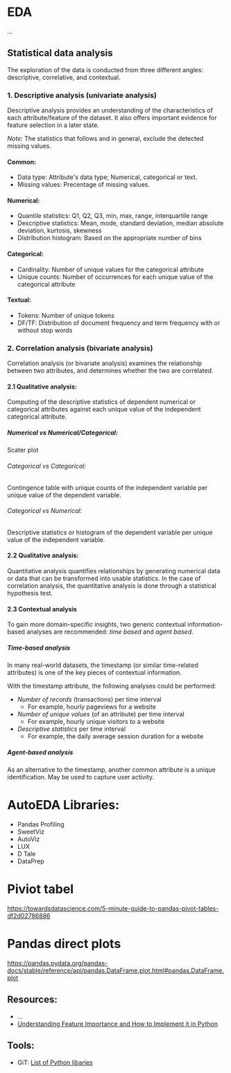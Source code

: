 # EDA
...

## Statistical data analysis
The exploration of the data is conducted from three different angles: descriptive, correlative, and contextual. 

### 1. Descriptive analysis (univariate analysis)
Descriptive analysis provides an understanding of the characteristics of each attribute/feature of the dataset. It also offers important evidence for feature selection in a later state. 

*Note:* The statistics that follows and in general, exclude the detected missing values.

#### Common:
- Data type: Attribute's data type; Numerical, categorical or text.
- Missing values: Precentage of missing values.

#### Numerical:
- Quantile statistics: Q1, Q2, Q3, min, max, range, interquartile range
- Descriptive statistics: Mean, mode, standard deviation, median
absolute deviation, kurtosis, skewness
- Distribution histogram: Based on the appropriate number of bins

#### Categorical:
- Cardinality:  Number of unique values for the categorical attribute
- Unique counts: Number of occurrences for each unique value of the categorical attribute

#### Textual:
- Tokens: Number of unique tokens
- DF/TF: Distribution of document frequency and term frequency with or without stop words


### 2. Correlation analysis (bivariate analysis)
Correlation analysis (or bivariate analysis) examines the relationship between two attributes, and determines whether the two are correlated. 

#### 2.1 Qualitative analysis:
Computing of the descriptive statistics of dependent numerical or categorical attributes against each unique value of the independent categorical attribute.

##### Numerical vs Numerical/Categorical:  
Scater plot

###### Categorical vs Categorical:   
Contingence table with unique counts of the independent variable per unique value of the dependent variable.

###### Categorical vs Numerical:  
Descriptive statistics or histogram of the dependent variable per unique value of the independent variable.

#### 2.2 Qualitative analysis:
Quantitative analysis quantifies relationships by generating numerical data or data that can be
transformed into usable statistics. In the case of correlation analysis, the quantitative analysis
is done through a statistical hypothesis test.

#### 2.3 Contextual analysis
To gain more domain-specific insights, two generic contextual information-based analyses are recommended: *time based* and *agent based*.

##### Time-based analysis
In many real-world datasets, the timestamp (or similar time-related attributes) is one of the key pieces of contextual information.

With the timestamp attribute, the following analyses could be performed:
- *Number of records* (transactions) per time interval
  - For example, hourly pageviews for a website
- *Number of unique values* (of an attribute) per time interval
  - For example, hourly unique visitors to a website
- *Descriptive statistics* per time interval
  - For example, the daily average session duration for a website

##### Agent-based analysis
As an alternative to the timestamp, another common attribute is a unique identification. May be used to capture user activity.


# AutoEDA Libraries:
- Pandas Profiling
- SweetViz
- AutoViz
- LUX
- D Tale
- DataPrep

# Piviot tabel
https://towardsdatascience.com/5-minute-guide-to-pandas-pivot-tables-df2d02786886


# Pandas direct plots
https://pandas.pydata.org/pandas-docs/stable/reference/api/pandas.DataFrame.plot.html#pandas.DataFrame.plot


## Resources:
- ...
- [Understanding Feature Importance and How to Implement it in Python](https://towardsdatascience.com/understanding-feature-importance-and-how-to-implement-it-in-python-ff0287b20285)

## Tools:
- GiT: [List of Python libaries](https://github.com/topics/visualization?l=python)